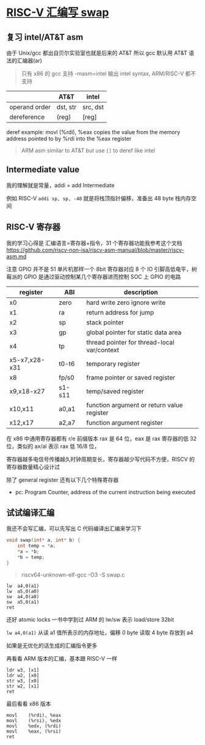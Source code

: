 # [RISC-V 汇编写 swap](/2023/08/riscv_asm_swap_two_integer.md)

## 复习 intel/AT&T asm
由于 Unix/gcc 都出自贝尔实验室也就是后来的 AT&T 所以 gcc 默认用 AT&T 语法的汇编器(ar)

> 只有 x86 的 gcc 支持 -masm=intel 输出 intel syntax, ARM/RISC-V 都不支持

||AT&T|intel|
|---|---|---|
|operand order|dst, str|src, dst|
|dereference|(reg)|[reg]|

deref example: movl (%rdi), %eax copies the value from the memory address pointed to by %rdi into the %eax register

> ARM asm similar to AT&T but use `[]` to deref like intel

## Intermediate value
我的理解就是常量，addi = add Intermediate

例如 RISC-V `addi sp, sp, -48` 就是将栈顶指针偏移，准备出 48 byte 栈内存空间

## RISC-V 寄存器
我的学习心得是 汇编语言=寄存器+指令，31 个寄存器功能我参考这个文档 <https://github.com/riscv-non-isa/riscv-asm-manual/blob/master/riscv-asm.md>

注意 GPIO 并不是 51 单片机那样一个 8bit 寄存器对应 8 个 IO 引脚高低电平，树莓派的 GPIO 是通过驱动控制某几个寄存器进而控制 SOC 上 GPIO 的电路

|register|ABI|description|
|---|---|---|
|x0|zero|hard write zero ignore write|
|x1|ra|return address for jump|
|x2|sp|stack pointer|
|x3|gp|global pointer for static data area|
|x4|tp|thread pointer for thread-local var/context|
|x5-x7,x28-x31|t0-t6|temporary register|
|x8|fp/s0|frame pointer or saved register|
|x9,x18-x27|s1-s11|temp/saved register|
|x10,x11|a0,a1|function argument or return value register|
|x12,x17|a2,a7|function argument register|

在 x86 中通用寄存器都有 r/e 前缀版本 rax 是 64 位，eax 是 rax 寄存器的低 32 位，类似的 ax/al 表示 rax 低 16/8 位，

寄存器越多电信号传播越久时钟周期变长，寄存器越少写代码不方便，RISCV 的寄存器数量精心设计过

除了 general register 还有以下几个特殊寄存器
- pc: Program Counter, address of the current instruction being executed

## 试试编译汇编

我还不会写汇编，可以先写出 C 代码编译出汇编来学习下

```c
void swap(int* a, int* b) {
    int temp = *a;
    *a = *b;
    *b = temp;
}
```

> riscv64-unknown-elf-gcc -O3 -S swap.c

```
lw	a4,0(a1)
lw	a5,0(a0)
sw	a4,0(a0)
sw	a5,0(a1)
ret
```

还好 atomic locks 一书中学到过 ARM 的 lw/sw 表示 load/store 32bit

`lw	a4,0(a1)` 从读 a1 值所表示的内存地址，偏移 0 byte 读取 4 byte 存放到 a4

如果是无优化的话生成的汇编指令更多

再看看 ARM 版本的汇编，基本跟 RISC-V 一样

```
ldr	w3, [x1]
ldr	w2, [x0]
str	w3, [x0]
str	w2, [x1]
ret
```

最后看看 x86 版本

```
movl	(%rdi), %eax
movl	(%rsi), %edx
movl	%edx, (%rdi)
movl	%eax, (%rsi)
ret
```
